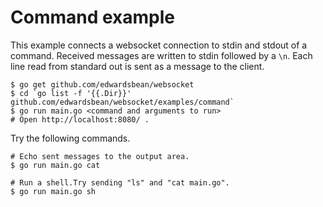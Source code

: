 # Command example

This example connects a websocket connection to stdin and stdout of a command.
Received messages are written to stdin followed by a `\n`. Each line read from
standard out is sent as a message to the client.

    $ go get github.com/edwardsbean/websocket
    $ cd `go list -f '{{.Dir}}' github.com/edwardsbean/websocket/examples/command`
    $ go run main.go <command and arguments to run>
    # Open http://localhost:8080/ .

Try the following commands.

    # Echo sent messages to the output area.
    $ go run main.go cat

    # Run a shell.Try sending "ls" and "cat main.go".
    $ go run main.go sh

